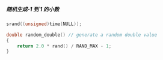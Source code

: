 ##### 随机生成-1 到 1 的小数

```c
srand((unsigned)time(NULL));

double random_double() // generate a random double value
{
    return 2.0 * rand() / RAND_MAX - 1;  
}
```

